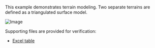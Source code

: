 ﻿This example demonstrates terrain modeling. Two separate terrains are defined as a triangulated surface model.

![Image](../../../../figures/examples/ex-terrain-surface.png)

Supporting files are provided for verification:

* [Excel table](../../../../figures/examples/ex-terrain-surface.xlsx)